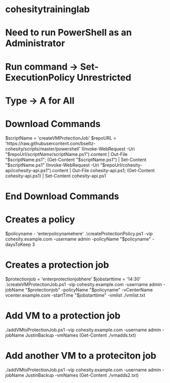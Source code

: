 # cohesitytraininglab

# Need to run PowerShell as an Administrator
# Run command -> Set-ExecutionPolicy Unrestricted
# Type -> A for All

# Download Commands
$scriptName = 'createVMProtectionJob'
$repoURL = 'https://raw.githubusercontent.com/bseltz-cohesity/scripts/master/powershell'
(Invoke-WebRequest -Uri "$repoUrl/$scriptName/$scriptName.ps1").content | Out-File "$scriptName.ps1"; (Get-Content "$scriptName.ps1") | Set-Content "$scriptName.ps1"
(Invoke-WebRequest -Uri "$repoUrl/cohesity-api/cohesity-api.ps1").content | Out-File cohesity-api.ps1; (Get-Content cohesity-api.ps1) | Set-Content cohesity-api.ps1
# End Download Commands



# Creates a policy
$policyname - 'enterpolicynamehere'
.\createProtectionPolicy.ps1 -vip cohesity.example.com -username admin -policyName "$policyname" -daysToKeep 3

# Creates a protection job
$protectionjob = 'enterprotectionjobhere'
$jobstarttime = '14:30'
.\createVMProtectionJob.ps1 -vip cohesity.example.com -username admin -jobName "$protectionjob" -policyName "$policyname" -vCenterName vcenter.example.com -startTime "$jobstarttime" -vmlist ./vmlist.txt

# Add VM to a protection job
./addVMtoProtectionJob.ps1 -vip cohesity.example.com -username admin -jobName JustinBackup -vmNames (Get-Content ./vmadds.txt)

# Add another VM to a proteciton job
./addVMtoProtectionJob.ps1 -vip cohesity.example.com -username admin -jobName JustinBackup -vmNames (Get-Content ./vmadds2.txt)

